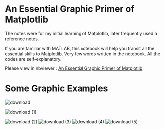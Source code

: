 # An Essential Graphic Primer of Matplotlib

The notes were for my initial learning of Matplotlib, later frequently used a reference notes.

If you are familiar with MATLAB, this notebook will help you transit all the essential skills to Matplotlib. Very few words written in the notebook. All the codes are self-explanatory. 

Please view in nbviewer : [An Essential Graphic Primer of Matplotlib](https://nbviewer.jupyter.org/github/WeijieChen-MacroAnalyst/Matplotlib_Essentials/blob/master/Matplotlib%20Essentials.ipynb)<br>

# Some Graphic Examples
![download](https://user-images.githubusercontent.com/59842360/85451380-79bd4d00-b5a2-11ea-8267-87e8edb47500.png)

![download (1)](https://user-images.githubusercontent.com/59842360/85451731-db7db700-b5a2-11ea-966f-22db682f4047.png)

![download (2)](https://user-images.githubusercontent.com/59842360/85451767-e46e8880-b5a2-11ea-834e-cdd6b61ed8eb.png)
![download (3)](https://user-images.githubusercontent.com/59842360/85451772-e5071f00-b5a2-11ea-9b34-84cd12bb4830.png)
![download (4)](https://user-images.githubusercontent.com/59842360/85451779-e6384c00-b5a2-11ea-8b21-41addbc7aa98.png)
![download (5)](https://user-images.githubusercontent.com/59842360/85451785-e7697900-b5a2-11ea-8bea-5791928c7054.png)
